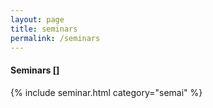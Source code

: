 ```yaml
---
layout: page
title: seminars
permalink: /seminars
---
```


<h4 class="text-center"><i class="fas fa-book"></i> Seminars <a href="https://mheriyanto.wordpress.com/#seminars">[<i class="fab fa-wordpress"></i>]</a></h4>

{% include seminar.html category="semai" %}

<!-- <p style="margin-left:10%;"><a href="https://mheriyanto.wordpress.com/#seminars"><b>seminar more...</b></a></p> -->